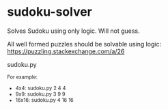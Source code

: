 # sudoku-solver

Solves Sudoku using only logic. Will not guess.

All well formed puzzles should be solvable using logic: https://puzzling.stackexchange.com/a/26

sudoku.py <small square width> <large square width> <values>
  
For example:
* 4x4: sudoku.py 2 4 4
* 9x9: sudoku.py 3 9 9
* 16x16: sudoku.py 4 16 16
